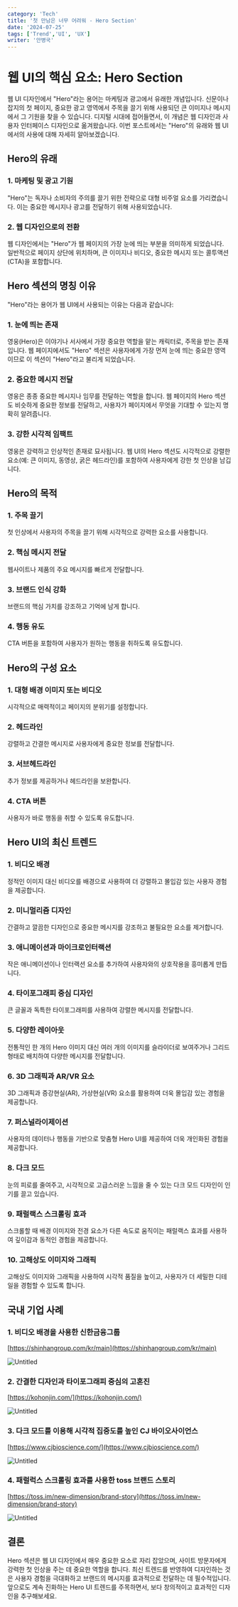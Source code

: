 ```yaml
---
category: 'Tech'
title: '첫 만남은 너무 어려워 - Hero Section'
date: '2024-07-25'
tags: ['Trend','UI', 'UX']
writer: '안병국'
---
```


# 웹 UI의 핵심 요소: Hero Section

웹 UI 디자인에서 "Hero"라는 용어는 마케팅과 광고에서 유래한 개념입니다. 신문이나 잡지의 첫 페이지, 중요한 광고 영역에서 주목을 끌기 위해 사용되던 큰 이미지나 메시지에서 그 기원을 찾을 수 있습니다. 디지털 시대에 접어들면서, 이 개념은 웹 디자인과 사용자 인터페이스 디자인으로 옮겨왔습니다. 이번 포스트에서는 "Hero"의 유래와 웹 UI에서의 사용에 대해 자세히 알아보겠습니다.

## Hero의 유래

### 1. 마케팅 및 광고 기원

"Hero"는 독자나 소비자의 주의를 끌기 위한 전략으로 대형 비주얼 요소를 가리켰습니다. 이는 중요한 메시지나 광고를 전달하기 위해 사용되었습니다.

### 2. 웹 디자인으로의 전환

웹 디자인에서는 "Hero"가 웹 페이지의 가장 눈에 띄는 부분을 의미하게 되었습니다. 일반적으로 페이지 상단에 위치하며, 큰 이미지나 비디오, 중요한 메시지 또는 콜투액션(CTA)을 포함합니다.

## Hero 섹션의 명칭 이유

"Hero"라는 용어가 웹 UI에서 사용되는 이유는 다음과 같습니다:

### 1. 눈에 띄는 존재

영웅(Hero)은 이야기나 서사에서 가장 중요한 역할을 맡는 캐릭터로, 주목을 받는 존재입니다. 웹 페이지에서도 "Hero" 섹션은 사용자에게 가장 먼저 눈에 띄는 중요한 영역이므로 이 섹션이 "Hero"라고 불리게 되었습니다.

### 2. 중요한 메시지 전달

영웅은 종종 중요한 메시지나 임무를 전달하는 역할을 합니다. 웹 페이지의 Hero 섹션도 비슷하게 중요한 정보를 전달하고, 사용자가 페이지에서 무엇을 기대할 수 있는지 명확히 알려줍니다.

### 3. 강한 시각적 임팩트

영웅은 강력하고 인상적인 존재로 묘사됩니다. 웹 UI의 Hero 섹션도 시각적으로 강렬한 요소(예: 큰 이미지, 동영상, 굵은 헤드라인)를 포함하여 사용자에게 강한 첫 인상을 남깁니다.

## Hero의 목적

### 1. 주목 끌기

첫 인상에서 사용자의 주목을 끌기 위해 시각적으로 강력한 요소를 사용합니다.

### 2. 핵심 메시지 전달

웹사이트나 제품의 주요 메시지를 빠르게 전달합니다.

### 3. 브랜드 인식 강화

브랜드의 핵심 가치를 강조하고 기억에 남게 합니다.

### 4. 행동 유도

CTA 버튼을 포함하여 사용자가 원하는 행동을 취하도록 유도합니다.

## Hero의 구성 요소

### 1. 대형 배경 이미지 또는 비디오

시각적으로 매력적이고 페이지의 분위기를 설정합니다.

### 2. 헤드라인

강렬하고 간결한 메시지로 사용자에게 중요한 정보를 전달합니다.

### 3. 서브헤드라인

추가 정보를 제공하거나 헤드라인을 보완합니다.

### 4. CTA 버튼

사용자가 바로 행동을 취할 수 있도록 유도합니다.

## Hero UI의 최신 트렌드

### 1. 비디오 배경

정적인 이미지 대신 비디오를 배경으로 사용하여 더 강렬하고 몰입감 있는 사용자 경험을 제공합니다.

### 2. 미니멀리즘 디자인

간결하고 깔끔한 디자인으로 중요한 메시지를 강조하고 불필요한 요소를 제거합니다.

### 3. 애니메이션과 마이크로인터랙션

작은 애니메이션이나 인터랙션 요소를 추가하여 사용자와의 상호작용을 흥미롭게 만듭니다.

### 4. 타이포그래피 중심 디자인

큰 글꼴과 독특한 타이포그래피를 사용하여 강렬한 메시지를 전달합니다.

### 5. 다양한 레이아웃

전통적인 한 개의 Hero 이미지 대신 여러 개의 이미지를 슬라이더로 보여주거나 그리드 형태로 배치하여 다양한 메시지를 전달합니다.

### 6. 3D 그래픽과 AR/VR 요소

3D 그래픽과 증강현실(AR), 가상현실(VR) 요소를 활용하여 더욱 몰입감 있는 경험을 제공합니다.

### 7. 퍼스널라이제이션

사용자의 데이터나 행동을 기반으로 맞춤형 Hero UI를 제공하여 더욱 개인화된 경험을 제공합니다.

### 8. 다크 모드

눈의 피로를 줄여주고, 시각적으로 고급스러운 느낌을 줄 수 있는 다크 모드 디자인이 인기를 끌고 있습니다.

### 9. 패럴랙스 스크롤링 효과

스크롤할 때 배경 이미지와 전경 요소가 다른 속도로 움직이는 패럴랙스 효과를 사용하여 깊이감과 동적인 경험을 제공합니다.

### 10. 고해상도 이미지와 그래픽

고해상도 이미지와 그래픽을 사용하여 시각적 품질을 높이고, 사용자가 더 세밀한 디테일을 경험할 수 있도록 합니다.

## 국내 기업 사례

### 1. 비디오 배경을 사용한 신한금융그룹

[https://shinhangroup.com/kr/main](https://shinhangroup.com/kr/main)

![Untitled](images/0.png)

### 2. 간결한 디자인과 타이포그래피 중심의 고혼진

[https://kohonjin.com/](https://kohonjin.com/)

![Untitled](images/1.png)

### 3. 다크 모드를 이용해 시각적 집중도를 높인 CJ 바이오사이언스

[https://www.cjbioscience.com/](https://www.cjbioscience.com/)

![Untitled](images/2.png)

### 4. 패럴럭스 스크롤링 효과를 사용한 toss 브랜드 스토리

[https://toss.im/new-dimension/brand-story](https://toss.im/new-dimension/brand-story)

![Untitled](images/3.png)

## 결론

Hero 섹션은 웹 UI 디자인에서 매우 중요한 요소로 자리 잡았으며, 사이트 방문자에게 강력한 첫 인상을 주는 데 중요한 역할을 합니다. 최신 트렌드를 반영하여 디자인하는 것은 사용자 경험을 극대화하고 브랜드의 메시지를 효과적으로 전달하는 데 필수적입니다. 앞으로도 계속 진화하는 Hero UI 트렌드를 주목하면서, 보다 창의적이고 효과적인 디자인을 추구해보세요.